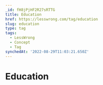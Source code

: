 ```yaml
---
_id: fH8jPjHF2R27sRTTG
title: Education
href: https://lesswrong.com/tag/education
slug: education
type: tag
tags:
  - LessWrong
  - Concept
  - Tag
synchedAt: '2022-08-29T11:03:21.650Z'
---
```


# Education
